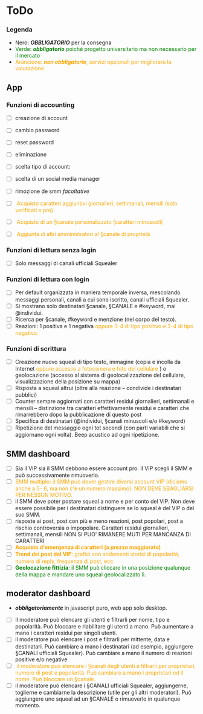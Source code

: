 # ToDo
### Legenda 
- Nero: ***OBBLIGATORIO*** per la consegna
- <span style="color:Green">Verde: ***obbligatorio*** poiché progetto universitario ma non necessario per il mercato 
- <span style="color:orange">Arancione: ***non obbligatorio***, servizi opzionali per migliorare la valutazione
## App
### Funzioni di accounting
- [ ] creazione di account
- [ ] cambio password
- [ ] reset password
- [ ] eliminazione
- [ ] scelta tipo di account:
- [ ] scelta di un social media manager
- [ ] rimozione de smm
    *facoltative*
    
- [ ] <span style="color:orange"> Acquisto caratteri aggiuntivi giornalieri, settimanali, mensili (solo verificati e pro)
- [ ] <span style="color:orange"> Acquisto di un §canale personalizzato (caratteri minuscoli)
- [ ] <span style="color:orange"> Aggiunta di altri amministratori al §canale di proprietà 

### Funzioni di lettura senza login
- [ ] Solo messaggi di canali ufficiali Squealer

### Funzioni di lettura con login
- [ ] Per default organizzata in maniera temporale inversa, mescolando messaggi personali, canali a cui sono iscritto, canali ufficiali Squealer.
- [ ] Si mostrano solo destinatari §canale, §CANALE e #keyword, mai @individui.
- [ ] Ricerca per §canale, #keyword e menzione (nel corpo del testo).
- [ ] Reazioni: 1 positiva e 1 negativa <span style="color:orange">oppure 3-4 di tipo positivo e 3-4 di tipo
negativo.</span>

### Funzioni di scrittura
- [ ] Creazione nuovo squeal di tipo testo, immagine (copia e incolla da Internet <span style="color:orange"> oppure accesso a fotocamera e foto del cellulare </span>) o geolocazione (accesso al sistema di geolocalizzazione del cellulare, visualizzazione della posizione su mappa)
- [ ] Risposta a squeal altrui (oltre alla reazione – condivide i destinatari pubblici)
- [ ] Counter sempre aggiornati con caratteri residui giornalieri, settimanali e mensili – distinzione tra caratteri effettivamente residui e caratteri che rimarrebbero dopo la pubblicazione di questo post
- [ ] Specifica di destinatari (@individui, §canali minuscoli e/o #keyword)
- [ ] Ripetizione del messaggio ogni tot secondi (con parti variabili che si aggiornano ogni volta). Beep acustico ad ogni ripetizione.

## SMM dashboard
- [ ] Sia il VIP sia il SMM debbono essere account pro. Il VIP scegli il SMM e può successivamente rimuoverlo.
- [ ] <span style="color:orange">SMM multiplo: il SMM può dover gestire diversi account VIP (diciamo anche a 5- 6, ma non c'è un numero massimo). NON DEVE SBAGLIARSI PER NESSUN MOTIVO.
- [ ] il SMM deve poter postare squeal a nome e per conto del VIP. Non deve essere possibile per i destinatari distinguere se lo squeal è del VIP o del suo SMM.
- [ ] risposte ai post, post con più e meno reazioni, post popolari, post a rischio controversia o impopolare. Caratteri residui giornalieri, settimanali, mensili
    NON SI PUO' RIMANERE MUTI PER MANCANZA DI CARATTERI
- [ ] <span style="color:orange">**Acquisto d'emergenza di caratteri (a prezzo maggiorato)**
- [ ] <span style="color:orange">**Trend dei post del VIP**: grafici con andamenti storici di popolarità, numero di reply, frequenza di post, ecc.
- [ ] <span style="color:green">**Geolocazione fittizia**: il SMM può cliccare in una posizione qualunque della mappa e mandare uno squeal geolocalizzato lì.

## moderator dashboard
- ***obbligatoriamente*** in javascript puro, web app solo desktop.
- [ ] Il moderatore può elencare gli utenti e filtrarli per nome, tipo e popolarità. Può bloccare e riabilitare gli utenti a mano. Può aumentare a mano i caratteri residui per singoli utenti.
- [ ]  il moderatore può elencare i post e filtrarli per mittente, data e destinatari. Può cambiare a mano i destinatari (ad esempio, aggiungere §CANALI ufficiali Squealer). Può cambiare a mano il numero di reazioni positive e/o negative
- [ ] <span style="color:orange"> il moderatore può elencare i §canali degli utenti e filtrarli per proprietari, numero di post e popolarità. Può cambiare a mano i proprietari ed il nome. Può bloccare un §canale.
- [ ] il moderatore può elencare i §CANALI ufficiali Squealer, aggiungerne, toglierne e cambiarne la descrizione (utile per gli altri moderatori). Può aggiungere uno squeal ad un §CANALE o rimuoverlo in qualunque momento.